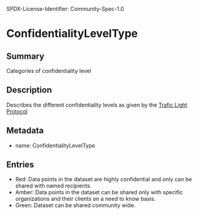 SPDX-License-Identifier: Community-Spec-1.0

# ConfidentialityLevelType

## Summary

Categories of confidentiality level

## Description

Describes the different confidentiality levels as given by the [Trafic Light Protocol](https://en.wikipedia.org/wiki/Traffic_Light_Protocol)

## Metadata

- name: ConfidentialityLevelType

## Entries

- Red: Data points in the dataset are highly confidential and only can be shared with named recipients.
- Amber: Data points in the dataset can be shared only with specific organizations and their clients on a need to know basis.
- Green: Dataset can be shared community wide. 

